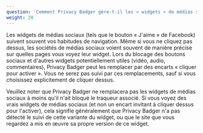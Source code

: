 ```yaml
---
question: 'Comment Privacy Badger gère-t-il les « widgets » de médias sociaux ?'
weight: 20
---
```


Les widgets de médias sociaux (tels que le bouton « J'aime » de Facebook) suivent souvent vos habitudes de navigation. Même si vous ne cliquez pas dessus, les sociétés de médias sociaux voient souvent de manière précise sur quelles pages vous voyez leur widget. Lors du blocage des boutons sociaux et d'autres widgets potentiellement utiles (vidéo, audio, commentaires), Privacy Badger peut les remplacer par des encarts « cliquer pour activer ». Vous ne serez pas suivi par ces remplacements, sauf si vous choisissez explicitement de cliquer dessus.

Veuillez noter que Privacy Badger ne remplacera pas les widgets de médias sociaux à moins qu'il n'ait bloqué le traqueur associé. Si vous voyez des vrais widgets de médias sociaux (et non un encart invitant à cliquer dessus pour l'activer), cela signifie généralement que Privacy Badger n'a pas détecté le suivi de cette variante du widget, ou que le site que vous regardez a mis en œuvre sa propre version de ce widget.
